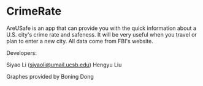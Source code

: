 # CrimeRate
AreUSafe is an app that can provide you with the quick information about a U.S. city's crime rate and safeness. It will be very useful when you travel or plan to enter a new city. All data come from FBI's website.

Developers: 

Siyao Li (siyaoli@umail.ucsb.edu)
Hengyu Liu

Graphes provided by Boning Dong

